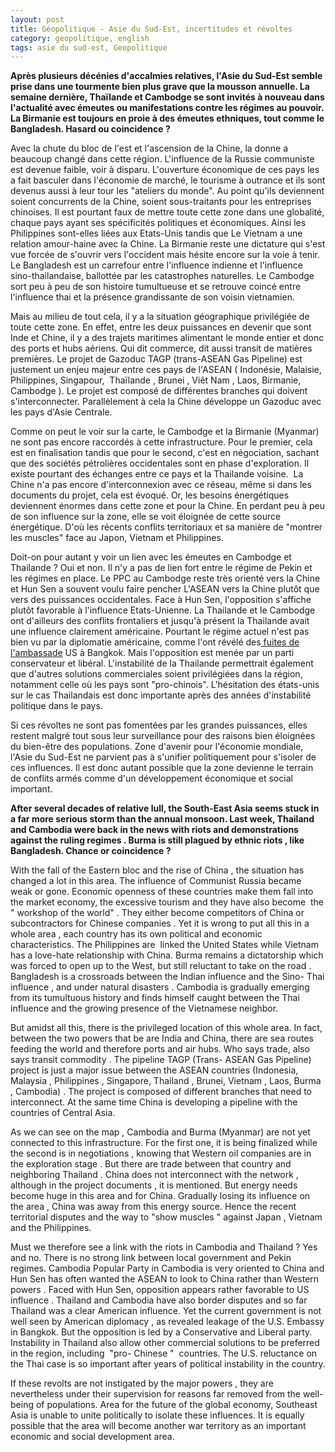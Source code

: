 ```yaml
---
layout: post
title: Géopolitique - Asie du Sud-Est, incertitudes et révoltes
category: geopolitique, english
tags: asie du sud-est, Geopolitique
---
```

**Après plusieurs décénies d'accalmies relatives, l'Asie du Sud-Est semble prise dans une tourmente bien plus grave que la mousson annuelle. La semaine dernière, Thaïlande et Cambodge se sont invités à nouveau dans l'actualité avec émeutes ou manifestations contre les régimes au pouvoir. La Birmanie est toujours en proie à des émeutes ethniques, tout comme le Bangladesh. Hasard ou coincidence ?**

Avec la chute du bloc de l'est et l'ascension de la Chine, la donne a beaucoup changé dans cette région. L'influence de la Russie communiste est devenue faible, voir à disparu. L'ouverture économique de ces pays les a fait basculer dans l'économie de marché, le tourisme à outrance et ils sont devenus aussi à leur tour les "ateliers du monde". Au point qu'ils deviennent soient concurrents de la Chine, soient sous-traitants pour les entreprises chinoises. Il est pourtant faux de mettre toute cette zone dans une globalité, chaque pays ayant ses spécificités politiques et économiques. Ainsi les Philippines sont-elles liées aux Etats-Unis tandis que Le Vietnam a une relation amour-haine avec la Chine. La Birmanie reste une dictature qui s'est vue forcée de s'ouvrir vers l'occident mais hésite encore sur la voie à tenir. Le Bangladesh est un carrefour entre l'influence indienne et l'influence sino-thailandaise, ballottée par les catastrophes naturelles. Le Cambodge sort peu à peu de son histoire tumultueuse et se retrouve coincé entre l'influence thai et la présence grandissante de son voisin vietnamien.<!--more-->

Mais au milieu de tout cela, il y a la situation géographique privilégiée de toute cette zone. En effet, entre les deux puissances en devenir que sont Inde et Chine, il y a des trajets maritimes alimentant le monde entier et donc des ports et hubs aériens. Qui dit commerce, dit aussi transit de matières premières. Le projet de Gazoduc TAGP (trans-ASEAN Gas Pipeline) est justement un enjeu majeur entre ces pays de l'ASEAN ( Indonésie, Malaisie, Philippines, Singapour,  Thaïlande , Brunei , Viêt Nam , Laos, Birmanie, Cambodge ). Le projet est composé de différentes branches qui doivent s'interconnecter. Parallèlement à cela la Chine développe un Gazoduc avec les pays d'Asie Centrale.

Comme on peut le voir sur la carte, le Cambodge et la Birmanie (Myanmar) ne sont pas encore raccordés à cette infrastructure. Pour le premier, cela est en finalisation tandis que pour le second, c'est en négociation, sachant que des sociétés pétrolières occidentales sont en phase d'exploration. Il existe pourtant des échanges entre ce pays et la Thailande voisine.  La Chine n'a pas encore d'interconnexion avec ce réseau, même si dans les documents du projet, cela est évoqué. Or, les besoins énergétiques deviennent énormes dans cette zone et pour la Chine. En perdant peu à peu de son influence sur la zone, elle se voit éloignée de cette source énergétique. D'où les récents conflits territoriaux et sa manière de "montrer les muscles" face au Japon, Vietnam et Philippines.

Doit-on pour autant y voir un lien avec les émeutes en Cambodge et Thailande ? Oui et non. Il n'y a pas de lien fort entre le régime de Pekin et les régimes en place. Le PPC au Cambodge reste très orienté vers la Chine et Hun Sen a souvent voulu faire pencher L'ASEAN vers la Chine plutôt que vers des puissances occidentales. Face à Hun Sen, l'opposition s'affiche plutôt favorable à l'influence Etats-Unienne. La Thailande et le Cambodge ont d'ailleurs des conflits frontaliers et jusqu'à présent la Thailande avait une influence clairement américaine. Pourtant le régime actuel n'est pas bien vu par la diplomatie américaine, comme l'ont révélé des<a href="http://thaicables.wordpress.com/"> fuites de l'ambassade</a> US à Bangkok. Mais l'opposition est menée par un parti conservateur et libéral. L'instabilité de la Thailande permettrait également que d'autres solutions commerciales soient privilégiées dans la région, notamment celle où les pays sont "pro-chinois". L'hésitation des états-unis sur le cas Thailandais est donc importante après des années d'instabilité politique dans le pays.

Si ces révoltes ne sont pas fomentées par les grandes puissances, elles restent malgré tout sous leur surveillance pour des raisons bien éloignées du bien-être des populations. Zone d'avenir pour l'économie mondiale, l'Asie du Sud-Est ne parvient pas à s'unifier politiquement pour s'isoler de ces influences. Il est donc autant possible que la zone devienne le terrain de conflits armés comme d'un développement économique et social important.

**After several decades of relative lull, the South-East Asia seems stuck in a far more serious storm than the annual monsoon. Last week, Thailand and Cambodia were back in the news with riots and demonstrations against the ruling regimes . Burma is still plagued by ethnic riots , like Bangladesh. Chance or coincidence ?**

With the fall of the Eastern bloc and the rise of China , the situation has changed a lot in this area. The influence of Communist Russia became weak or gone. Economic openness of these countries make them fall into the market economy, the excessive tourism and they have also become  the " workshop of the world" . They either become competitors of China or subcontractors for Chinese companies . Yet it is wrong to put all this in a whole area , each country has its own political and economic characteristics. The Philippines are  linked the United States while Vietnam has a love-hate relationship with China. Burma remains a dictatorship which was forced to open up to the West, but still reluctant to take on the road . Bangladesh is a crossroads between the Indian influence and the Sino- Thai influence , and under natural disasters . Cambodia is gradually emerging from its tumultuous history and finds himself caught between the Thai influence and the growing presence of the Vietnamese neighbor.

But amidst all this, there is the privileged location of this whole area. In fact, between the two powers that be are India and China, there are sea routes feeding the world and therefore ports and air hubs. Who says trade, also says transit commodity . The pipeline TAGP (Trans- ASEAN Gas Pipeline) project is just a major issue between the ASEAN countries (Indonesia, Malaysia , Philippines , Singapore, Thailand , Brunei, Vietnam , Laos, Burma , Cambodia) . The project is composed of different branches that need to interconnect. At the same time China is developing a pipeline with the countries of Central Asia.

As we can see on the map , Cambodia and Burma (Myanmar) are not yet connected to this infrastructure. For the first one, it is being finalized while the second is in negotiations , knowing that Western oil companies are in the exploration stage . But there are trade between that country and neighboring Thailand . China does not interconnect with the network , although in the project documents , it is mentioned. But energy needs become huge in this area and for China. Gradually losing its influence on the area , China was away from this energy source. Hence the recent territorial disputes and the way to "show muscles " against Japan , Vietnam and the Philippines.

Must we therefore see a link with the riots in Cambodia and Thailand ? Yes and no. There is no strong link between local government and Pekin regimes. Cambodia Popular Party in Cambodia is very oriented to China and Hun Sen has often wanted the ASEAN to look to China rather than Western powers . Faced with Hun Sen, opposition appears rather favorable to US influence . Thailand and Cambodia have also border disputes and so far Thailand was a clear American influence. Yet the current government is not well seen by American diplomacy , as revealed leakage of the U.S. Embassy in Bangkok. But the opposition is led by a Conservative and Liberal party. Instability in Thailand also allow other commercial solutions to be preferred in the region, including  "pro- Chinese "  countries. The U.S. reluctance on the Thai case is so important after years of political instability in the country.

If these revolts are not instigated by the major powers , they are nevertheless under their supervision for reasons far removed from the well-being of populations. Area for the future of the global economy, Southeast Asia is unable to unite politically to isolate these influences. It is equally possible that the area will become another war territory as an important economic and social development area.
